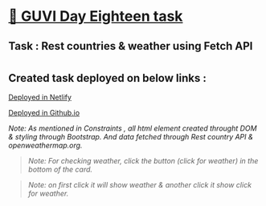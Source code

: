 # [🔗 GUVI Day Eighteen task](https://country-fetch-api.netlify.app/)

## Task : Rest countries & weather using Fetch API

#

## Created task deployed on below links :

<a href="https://country-fetch-api.netlify.app/">Deployed in Netlify</a>

<a href="https://suriya-k7.github.io/Country_Fetch_API_Temp/">Deployed in Github.io</a>

<i>Note: As mentioned in Constraints , all html element created throught DOM & styling through Bootstrap. And data fetched through Rest country API & openweathermap.org.</i>

> <i>Note: For checking weather, click the button (click for weather) in the bottom of the card.</i>

> <i>Note: on first click it will show weather & another click it show click for weather.</i>

#
